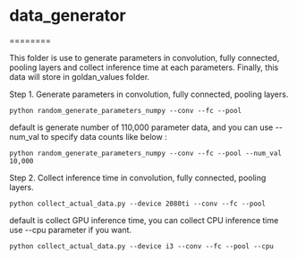 # data_generator
========

This folder is use to generate parameters in convolution, fully connected, pooling layers and collect inference time at each parameters. Finally, this data will store in goldan_values folder.

Step 1. Generate parameters in convolution, fully connected, pooling layers.

    python random_generate_parameters_numpy --conv --fc --pool

default is generate number of 110,000 parameter data, and you can use --num_val to specify data counts like below : 

    python random_generate_parameters_numpy --conv --fc --pool --num_val 10,000


Step 2. Collect inference time in convolution, fully connected, pooling layers.

    python collect_actual_data.py --device 2080ti --conv --fc --pool

default is collect GPU inference time, you can collect CPU inference time use --cpu parameter if you want.

    python collect_actual_data.py --device i3 --conv --fc --pool --cpu
